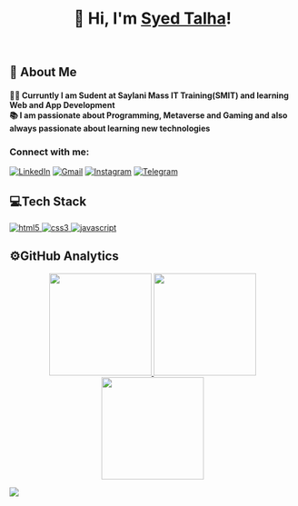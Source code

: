 <h1 align="center">👋 Hi, I'm <a href="https://www.linkedin.com/in/talhashah-dev/">Syed Talha</a>!</h1>



<br />

## 🚀 About Me
 <h4>👨‍💻 Curruntly I am Sudent at Saylani Mass IT Training(SMIT) and learning Web and App Development</br>
📚  I am passionate about Programming, Metaverse and Gaming and also always passionate about learning new technologies</h4>

<h3 align="left">Connect with me:</h3>
<div align="left">
  <a href="https://www.linkedin.com/in/talhashah-dev/"><img alt="LinkedIn" src="https://img.shields.io/badge/linkedin-%230077B5.svg?style=for-the-badge&logo=linkedin&logoColor=white"/></a>
  <a href="mailto:syedt.in00@gmail.com"><img alt="Gmail" src="https://img.shields.io/badge/Gmail-D14836?style=for-the-badge&logo=gmail&logoColor=white"/></a>
   <a href="https://www.instagram.com/talhashah_dev/"><img alt="Instagram" src="https://img.shields.io/badge/Instagram-E4405F?style=for-the-badge&logo=instagram&logoColor=white"/></a>
  <a href="https://t.me/virtual408"><img alt="Telegram" src="https://img.shields.io/badge/Telegram-2CA5E0?style=for-the-badge&logo=telegram&logoColor=white" /></a>
</div>

## 💻Tech Stack

<p align="left">
<a href="https://www.w3.org/html/" > <img src="https://img.shields.io/badge/HTML5-E34F26?style=for-the-badge&logo=html5&logoColor=white" alt="html5" /> </a>
<a href="https://www.w3schools.com/css/"> <img src="https://img.shields.io/badge/CSS3-1572B6?style=for-the-badge&logo=css3&logoColor=white" alt="css3" /> </a>
<a href="https://developer.mozilla.org/en-US/docs/Web/JavaScript" ><img src="https://img.shields.io/badge/JavaScript-F7DF1E?style=for-the-badge&logo=javascript&logoColor=black" alt="javascript"/> </a>
</p>


## ⚙️GitHub Analytics

<p align="center">
 <a href="https://github.com/talhashah-dev">  
  <img height="180em" src="https://github-readme-stats-eight-theta.vercel.app/api?username=talhashah-dev&show_icons=true&theme=algolia&include_all_commits=true&count_private=true"/>
  <img height="180em" src="https://github-readme-stats-eight-theta.vercel.app/api/top-langs/?username=talhashah-dev&layout=compact&langs_count=8&theme=algolia"/>
  <img height="180em" src="https://github-readme-streak-stats.herokuapp.com/?user=talhashah-dev&theme=algolia&hide_border=false"/>
 </a>
 </p>
 

 <img src="https://user-images.githubusercontent.com/73097560/115834477-dbab4500-a447-11eb-908a-139a6edaec5c.gif"></a>


